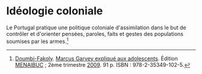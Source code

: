 <!-- TITLE: Portugal -->
<!-- SUBTITLE: Présentation du Portugal -->

# Idéologie coloniale
Le Portugal pratique une politique coloniale d'assimilation dans le but de contrôler et d'orienter pensées, paroles, faits et gestes des populations soumises par les armes.[^1]


[^1]: [Doumbi-Fakoly](/personnalite/homme/polymathe/afrique/nord-ouest/pays/mali/doumbi-fakoli). [Marcus Garvey expliqué aux adolescents](/ouvrage/documentaire/marcus-garvey-explique-aux-adolescents). Édition [MENAIBUC](/organisme/editeur/menaibuc) ; 2ème trimestre [2009](/histoire/date/calendrier-gregorien/par-annee/2009). 91 p. ISBN : 978-2-35349-102-5.